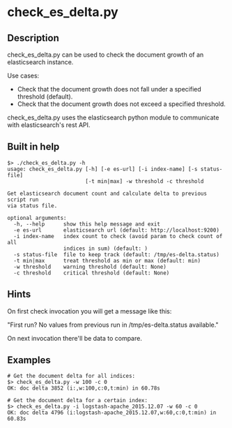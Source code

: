 # check_es_delta.py

## Description
check_es_delta.py can be used to check the document growth of an elasticsearch instance.

Use cases:

* Check that the document growth does not fall under a specified threshold (default).
* Check that the document growth does not exceed a specified threshold.

check_es_delta.py uses the elasticsearch python module to communicate with elasticsearch's rest API. 


## Built in help
```
$> ./check_es_delta.py -h
usage: check_es_delta.py [-h] [-e es-url] [-i index-name] [-s status-file]
                         [-t min|max] -w threshold -c threshold

Get elasticsearch document count and calculate delta to previous script run
via status file.

optional arguments:
  -h, --help      show this help message and exit
  -e es-url       elasticsearch url (default: http://localhost:9200)
  -i index-name   index count to check (avoid param to check count of all
                  indices in sum) (default: )
  -s status-file  file to keep track (default: /tmp/es-delta.status)
  -t min|max      treat threshold as min or max (default: min)
  -w threshold    warning threshold (default: None)
  -c threshold    critical threshold (default: None)
```

## Hints
On first check invocation you will get a message like this:

"First run? No values from previous run in /tmp/es-delta.status available."

On next invocation there'll be data to compare.

## Examples
```
# Get the document delta for all indices:
$> check_es_delta.py -w 100 -c 0
OK: doc delta 3852 (i:,w:100,c:0,t:min) in 60.78s

# Get the document delta for a certain index:
$> check_es_delta.py -i logstash-apache_2015.12.07 -w 60 -c 0
OK: doc delta 4796 (i:logstash-apache_2015.12.07,w:60,c:0,t:min) in 60.83s

```
